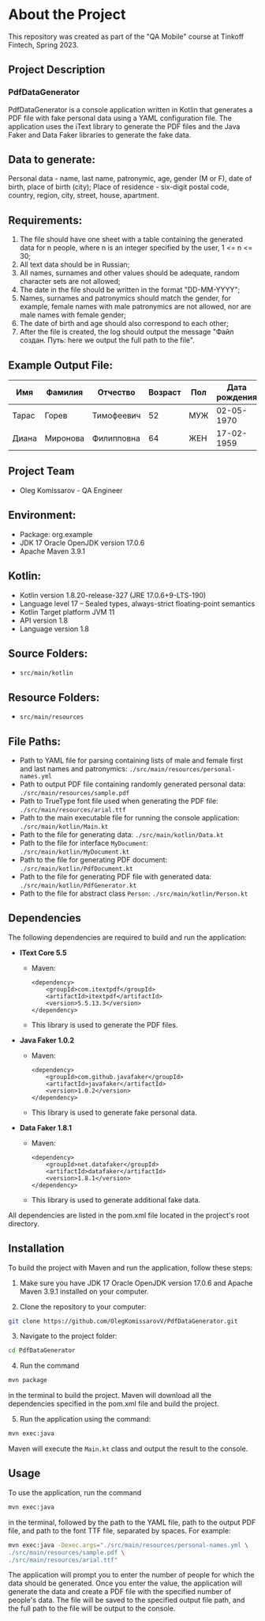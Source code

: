 # About the Project
This repository was created as part of the "QA Mobile" course at Tinkoff Fintech, Spring 2023.

## Project Description
### PdfDataGenerator
PdfDataGenerator is a console application written in Kotlin that generates a PDF file with fake personal data using a YAML configuration file. The application uses the iText library to generate the PDF files and the Java Faker and Data Faker libraries to generate the fake data.

## Data to generate:

Personal data - name, last name, patronymic, age, gender (M or F), date of birth, place of birth (city);
Place of residence - six-digit postal code, country, region, city, street, house, apartment.

## Requirements:

1. The file should have one sheet with a table containing the generated data for n people, where n is an integer specified by the user, 1 <= n <= 30;
2. All text data should be in Russian;
3. All names, surnames and other values should be adequate, random character sets are not allowed;
4. The date in the file should be written in the format "DD-MM-YYYY";
5. Names, surnames and patronymics should match the gender, for example, female names with male patronymics are not allowed, nor are male names with female gender;
6. The date of birth and age should also correspond to each other;
7. After the file is created, the log should output the message "Файл создан. Путь: here we output the full path to the file".

## Example Output File:

| Имя    | Фамилия   | Отчество     | Возраст | Пол  | Дата рождения | Место рождения | Индекс | Страна | Область        | Город          | Улица               | Дом  | Квартира |
| ------ | ---------| ------------ | ------- | ---- | ------------- | -------------- | ------ | ------ | -------------- | --------------| ------------------ | ---- |----------|
| Тарас  | Горев    | Тимофеевич   | 52      | МУЖ  | 02-05-1970    | Азнакаево      | 409782 | Россия | Орловская      | Гороховец      | Альняш             | 187  | 128      |
| Диана  | Миронова | Филипповна   | 64      | ЖЕН  | 17-02-1959    | Стародуб       | 614352 | Россия | Магаданская    | Белый          | У.Г.Нохсорова      | 227  | 21       |

## Project Team
- Oleg Komissarov - QA Engineer

## Environment:

- Package: org.example
- JDK 17 Oracle OpenJDK version 17.0.6
- Apache Maven 3.9.1

## Kotlin:

- Kotlin version 1.8.20-release-327 (JRE 17.0.6+9-LTS-190)
- Language level 17 – Sealed types, always-strict floating-point semantics
- Kotlin Target platform JVM 11
- API version 1.8
- Language version 1.8

## Source Folders:

- `src/main/kotlin`

## Resource Folders:

- `src/main/resources`

## File Paths:

- Path to YAML file for parsing containing lists of male and female first and last names and patronymics: `./src/main/resources/personal-names.yml`
- Path to output PDF file containing randomly generated personal data: `./src/main/resources/sample.pdf`
- Path to TrueType font file used when generating the PDF file: `./src/main/resources/arial.ttf`
- Path to the main executable file for running the console application: `./src/main/kotlin/Main.kt`
- Path to the file for generating data: `./src/main/kotlin/Data.kt`
- Path to the file for interface `MyDocument`: `./src/main/kotlin/MyDocument.kt`
- Path to the file for generating PDF document: `./src/main/kotlin/PdfDocument.kt`
- Path to the file for generating PDF file with generated data: `./src/main/kotlin/PdfGenerator.kt`
- Path to the file for abstract class `Person`: `./src/main/kotlin/Person.kt`

## Dependencies

The following dependencies are required to build and run the application:

- **IText Core 5.5**
  - Maven:
    ```
    <dependency>
        <groupId>com.itextpdf</groupId>
        <artifactId>itextpdf</artifactId>
        <version>5.5.13.3</version>
    </dependency>
    ```
  - This library is used to generate the PDF files.

- **Java Faker 1.0.2**
  - Maven:
    ```
    <dependency>
        <groupId>com.github.javafaker</groupId>
        <artifactId>javafaker</artifactId>
        <version>1.0.2</version>
    </dependency>
    ```
  - This library is used to generate fake personal data.

- **Data Faker 1.8.1**
  - Maven:
    ```
    <dependency>
        <groupId>net.datafaker</groupId>
        <artifactId>datafaker</artifactId>
        <version>1.8.1</version>
    </dependency>
    ```
  - This library is used to generate additional fake data.

All dependencies are listed in the pom.xml file located in the project's root directory.

## Installation

To build the project with Maven and run the application, follow these steps:

1. Make sure you have JDK 17 Oracle OpenJDK version 17.0.6 and Apache Maven 3.9.1 installed on your computer.

2. Clone the repository to your computer:

```bash
git clone https://github.com/OlegKomissarovV/PdfDataGenerator.git
```

3. Navigate to the project folder:

```bash
cd PdfDataGenerator
```

4. Run the command 
```bash
mvn package
``` 
in the terminal to build the project. Maven will download all the dependencies specified in the pom.xml file and build the project.

5. Run the application using the command: 
```bash
mvn exec:java
```
Maven will execute the `Main.kt` class and output the result to the console.

## Usage

To use the application, run the command 
```bash
mvn exec:java
```
in the terminal, followed by the path to the YAML file, path to the output PDF file, and path to the font TTF file, separated by spaces. For example:

```bash
mvn exec:java -Dexec.args="./src/main/resources/personal-names.yml \
./src/main/resources/sample.pdf \
./src/main/resources/arial.ttf"
```

The application will prompt you to enter the number of people for which the data should be generated. Once you enter the value, the application will generate the data and create a PDF file with the specified number of people's data. The file will be saved to the specified output file path, and the full path to the file will be output to the console.

